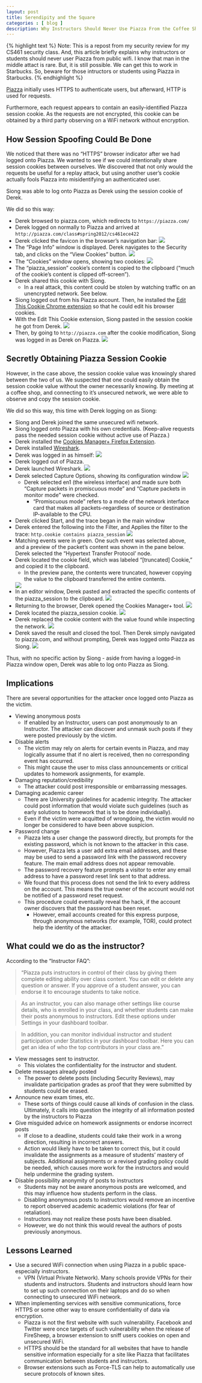 ```yaml
---
layout: post
title: Serendipity and the Square
categories : [ blog ]
description: Why Instructors Should Never Use Piazza From the Coffee Shop.
---
```


{% highlight text %}
Note: This is a repost from my security review for my CS461 security class. And,
this article briefly explains why instructors or students should never user Piazza
from public wifi. I know that man in the middle attact is rare. But, it is still
possible. We can get this to work in Starbucks. So, beware for those intructors or
students using Piazza in Starbucks.
{% endhighlight %}

[Piazza][4] initially uses HTTPS to authenticate users, but afterward, HTTP is used for requests.

Furthermore, each request appears to contain an easily-identified Piazza session cookie.  As the requests are not encrypted, this cookie can be obtained by a third party observing on a WiFi network without encryption.

## How Session Spoofing Could Be Done

We noticed that there was no “HTTPS” browser indicator after we had logged onto Piazza.  We wanted to see if we could intentionally share session cookies between ourselves.  We discovered that not only would the requests be useful for a replay attack, but using another user’s cookie actually fools Piazza into misidentifying an authenticated user.
  
Siong was able to log onto Piazza as Derek using the session cookie of Derek.

We did so this way:

* Derek browsed to piazza.com, which redirects to `https://piazza.com/`
* Derek logged on normally to Piazza and arrived at `http://piazza.com/class#spring2012/cs461ece422`
* Derek clicked the favicon in the browser’s navigation bar:
  <img src="/images/piazza/1.png" />
* The “Page Info” window is displayed.  Derek navigates to the Security tab, and clicks on the “View Cookies” button.
  <img src="/images/piazza/2.png" />
* The “Cookies”  window opens, showing two cookies:
  <img src="/images/piazza/3.png" />
* The “piazza_session” cookie’s content is copied to the clipboard (“much of the cookie’s content is clipped off-screen”).
* Derek shared this cookie with Siong.
  * In a real attack, this content could be stolen by watching traffic on an unencrypted network.  See below.
* Siong logged out from his Piazza account. Then, he installed the [Edit This Cookie Chrome extension][1]  so that he could edit his browser cookies.
* With the Edit This Cookie extension, Siong pasted in the session cookie he got from Derek.
  <img src="/images/piazza/4.png" />
* Then, by going to `http://piazza.com` after the cookie modification, Siong was logged in as Derek on Piazza.
  <img src="/images/piazza/5.png" />

## Secretly Obtaining Piazza Session Cookie

However, in the case above, the session cookie value was knowingly shared between the two of us.  We suspected that one could easily obtain the session cookie value without the owner necessarily knowing.  By meeting at a coffee shop, and connecting to it’s unsecured network, we were able to observe and copy the session cookie.

We did so this way, this time with Derek logging on as Siong:

* Siong and Derek joined the same unsecured wifi network.
* Siong logged onto Piazza with his own credentials. (Keep-alive requests pass the needed session cookie without active use of Piazza.)
* Derek installed the [Cookies Manager+ Firefox Extension][2].
* Derek installed [Wireshark][3].
* Derek was logged in as himself:
  <img src="/images/piazza/6.png" />
* Derek logged out of Piazza.
* Derek launched Wireshark.
  <img src="/images/piazza/7.png" />
* Derek selected Capture Options, showing its configuration window
  <img src="/images/piazza/8.png" />
  * Derek selected en1 (the wireless interface) and made sure both “Capture packets in promiscuous mode” and “Capture packets in monitor mode” were checked.
    * “Promiscuous mode” refers to a mode of the network interface card that makes all packets-regardless of source or destination IP-available to the CPU.
* Derek clicked Start, and the trace began in the main window
* Derek entered the following into the Filter, and Applies the filter to the trace: `http.cookie contains piazza_session`
  <img src="/images/piazza/9.png" />
* Matching events were in green.  One such event was selected above, and a preview of the packet’s content was shown in the pane below.  Derek selected the “Hypertext Transfer Protocol’ node.
* Derek located the cookie field, which was labeled “[truncated] Cookie,” and copied it to the clipboard.
  * In the preview pane, the contents were truncated, however copying the value to the clipboard transferred the entire contents.
  <img src="/images/piazza/10.png" />
* In an editor window, Derek pasted and extracted the specific contents of the piazza_session to the clipboard.
  <img src="/images/piazza/11.png" />
* Returning to the browser, Derek opened the Cookies Manager+ tool.
  <img src="/images/piazza/12.png" />
* Derek located the piazza_session cookie.
  <img src="/images/piazza/13.png" />
* Derek replaced the cookie content with the value found while inspecting the network.
  <img src="/images/piazza/14.png" />
* Derek saved the result and closed the tool. Then Derek simply navigated to piazza.com, and without prompting, Derek was logged onto Piazza as Siong.
  <img src="/images/piazza/15.png" />

Thus, with no specific action by Siong - aside from having a logged-in Piazza window open, Derek was able to log onto Piazza as Siong.

## Implications

There are several opportunities for the attacker once logged onto Piazza as the victim.

* Viewing anonymous posts
  * If enabled by an Instructor, users can post anonymously to an Instructor.  The attacker can discover and unmask such posts if they were posted previously by the victim.
* Disable alerts
  * The victim may rely on alerts for certain events in Piazza, and may logically assume that if no alert is received, then no corresponding event has occurred.
  * This might cause the user to miss class announcements or critical updates to homework assignments, for example.
* Damaging reputation/credibility
  * The attacker could post irresponsible or embarrassing messages.
* Damaging academic career
  * There are University guidelines for academic integrity.  The attacker could post information that would violate such guidelines (such as early solutions to homework that is to be done individually).
  * Even if the victim were acquitted of wrongdoing, the victim would no longer be considered to have been above suspicion.
* Password change
  * Piazza lets a user change the password directly, but prompts for the existing password, which is not known to the attacker in this case.
  * However, Piazza lets a user add extra email addresses, and these may be used to send a password link with the password recovery feature.  The main email address does not appear removable.
  * The password recovery feature prompts a visitor to enter any email address to have a password reset link sent to that address.
  * We found that this process does not send the link to every address on the account.  This means the true owner of the account would not be notified of a password reset request.
  * This procedure could eventually reveal the hack, if the account owner discovers that the password has been reset.
    * However, email accounts created for this express purpose, through anonymous networks (for example, TOR), could protect help the identity of the attacker.

## What could we do as the instructor? 

According to the “Instructor FAQ”:

<blockquote>
“Piazza puts instructors in control of their class by giving them complete editing ability over class content. You can edit or delete any question or answer. If you approve of a student answer, you can endorse it to encourage students to take notice.
</blockquote>

<blockquote>
As an instructor, you can also manage other settings like course details, who is enrolled in your class, and whether students can make their posts anonymous to instructors. Edit these options under Settings in your dashboard toolbar.
</blockquote>

<blockquote>
In addition, you can monitor individual instructor and student participation under Statistics in your dashboard toolbar. Here you can get an idea of who the top contributors in your class are.”		
</blockquote>		
											
* View messages sent to instructor.
  * This violates the confidentiality for the instructor and student.
* Delete messages already posted
  * The power to delete posts (including Security Reviews), may invalidate participation grades as proof that they were submitted by students could be erased.
* Announce new exam times, etc.
  * These sorts of things could cause all kinds of confusion in the class.  Ultimately, it calls into question the integrity of all information posted by the instructors to Piazza
* Give misguided advice on homework assignments or endorse incorrect posts
  * If close to a deadline, students could take their work in a wrong direction, resulting in incorrect answers.
  * Action would likely have to be taken to correct this, but it could invalidate the assignments as a measure of students’ mastery of subjects.  Additional assignments or a revised grading policy could be needed, which causes more work for the instructors and would help undermine the grading system.
* Disable possibility anonymity of posts to instructors 
  * Students may not be aware anonymous posts are welcomed, and this may influence how students perform in the class.
  * Disabling anonymous posts to instructors would remove an incentive to report observed academic academic violations (for fear of retaliation).
  * Instructors may not realize these posts have been disabled.
  * However, we do not think this would reveal the authors of posts previously anonymous.

## Lessons Learned

* Use a secured WiFi connection when using Piazza in a public space-especially instructors.
  * VPN (Virtual Private Network). Many schools provide VPNs for their students and instructors. Students and instructors should learn how to set up such connection on their laptops and do so when connecting to unsecured WiFi network.
* When implementing services with sensitive communications, force HTTPS or some other way to ensure confidentiality of data via encryption.
  * Piazza is not the first website with such vulnerability. Facebook and Twitter were once targets of such vulnerability when the release of FireSheep, a browser extension to sniff users cookies on open and unsecured WiFi.
  * HTTPS should be the standard for all websites that have to handle sensitive information especially for a site like Piazza that facilitates communication between students and instructors.
  * Browser extensions such as Force-TLS can help to automatically use secure protocols of known sites.

[1]: https://chrome.google.com/webstore/detail/fngmhnnpilhplaeedifhccceomclgfb
[2]: https://addons.mozilla.org/en-US/firefox/addon/cookies-manager-plus/
[3]: http://www.wireshark.org/
[4]: http://piazza.com/
